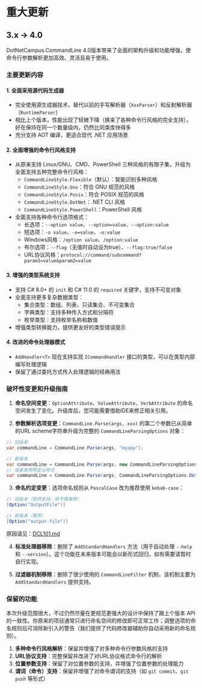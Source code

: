 # 重大更新

## 3.x -> 4.0

DotNetCampus.CommandLine 4.0版本带来了全面的架构升级和功能增强，使命令行参数解析更加高效、灵活且易于使用。

### 主要更新内容

#### 1. 全面采用源代码生成器

- 完全使用源生成器技术，替代以前的手写解析器（`XxxParser`）和反射解析器（`RuntimeParser`）
- 相比上个版本，性能出现了轻微下降（换来了各种命令行风格的完全支持），好在保持在同一个数量级内，仍然比同类库快得多
- 充分支持 AOT 编译，更适合现代 .NET 应用场景

#### 2. 全面增强的命令行风格支持

- 从原来支持 Linux/GNU、CMD、PowerShell 三种风格的有限子集，升级为全面支持五种完整命令行风格：
  - `CommandLineStyle.Flexible`（默认）：智能识别多种风格
  - `CommandLineStyle.Gnu`：符合 GNU 规范的风格
  - `CommandLineStyle.Posix`：符合 POSIX 规范的风格
  - `CommandLineStyle.DotNet`：.NET CLI 风格
  - `CommandLineStyle.PowerShell`：PowerShell 风格
- 全面支持各种命令行选项格式：
  - 长选项：`--option value`、`--option=value`、`--option:value`
  - 短选项：`-o value`、`-o=value`、`-o:value` 
  - Windows风格：`/option value`、`/option:value`
  - 布尔选项：`--flag`（无值时自动设为true）、`--flag:true/false`
  - URL协议风格：`protocol://command/subcommand?param1=value&param2=value`

#### 3. 增强的类型系统支持

- 支持 C# 8.0+ 的 `init` 和 C# 11.0 的 `required` 关键字，支持不可变对象
- 全面支持更多复杂数据类型：
  - 集合类型：数组、列表、只读集合、不可变集合
  - 字典类型：支持多种传入方式和分隔符
  - 枚举类型：支持枚举名称和数值
- 增强类型转换能力，提供更友好的类型错误提示

#### 4. 改进的命令处理器模式

- `AddHandler<T>` 现在支持实现 `ICommandHandler` 接口的类型，可以在类型内部编写处理逻辑
- 保留了通过委托方式传入处理逻辑的经典用法

### 破坏性变更和升级指南

1. **命名空间变更**：`OptionAttribute`、`ValueAttribute`、`VerbAttribute` 的命名空间发生了变化。升级库后，您可能需要借助IDE来修正相关引用。

2. **参数解析选项变更**：`CommandLine.Parse(args, xxx)` 的第二个参数已从简单的URL scheme字符串升级为完整的 `CommandLineParsingOptions` 对象：
```csharp
// 旧版本
var commandLine = CommandLine.Parse(args, "myapp");

// 新版本
var commandLine = CommandLine.Parse(args, new CommandLineParsingOptions { SchemeNames = ["myapp"] });
// 或者使用预定义样式
var commandLine = CommandLine.Parse(args, CommandLineParsingOptions.DotNet);
```

3. **命名约定变更**：选项命名规则从 `PascalCase` 改为推荐使用 `kebab-case`：
```csharp
// 旧版本（依然支持，但不再推荐）
[Option("OutputFile")]

// 新版本（推荐）
[Option("output-file")]
```
原因请见：[DCL101.md](/docs/analyzers/DCL101.md)
   
4. **标准处理器移除**：删除了 `AddStandardHandlers` 方法（用于自动处理 `--help` 和 `--version`）。这个功能在未来版本可能会以新形式回归，如有需要请暂时自行实现。

5. **过滤器机制移除**：删除了很少使用的 `CommandLineFilter` 机制，该机制主要为 `AddStandardHandlers` 提供支持。

### 保留的功能

本次升级范围很大，不过仍然尽量在更规范更强大的设计中保持了跟上个版本 API 的一致性。你原来的项目通常只进行命名空间的修改即可正常工作；调整选项的命名规则后可消除新引入的警告（我们提供了代码修改器辅助你自动采用新的命名规则）。

1. **多种命令行风格解析**：保留并增强了对多种命令行参数风格的支持
2. **URL协议支持**：完整保留并改进了对URL协议格式命令行的解析
3. **位置参数支持**：保留了对位置参数的支持，并增强了位置参数的处理能力
4. **谓词（命令）支持**：保留并增强了对命令谓词的支持（如 `git commit`、`git push` 等形式）
